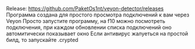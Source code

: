 Release: https://github.com/PaketOs1nt/veyon-detector/releases
Программа создана для простого просмотра подключений к вам через Veyon
Просто запустите программу, на f10 можно посмотреть подключения, при каждом обновлении списка подключений оно автомитически показывает окно
Если антивирус жалуеться на простой билд, то запускайте .crypted
